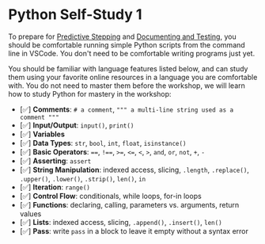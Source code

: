 # Python Self-Study 1

To prepare for [Predictive Stepping](../02_predictive_stepping/) and
[Documenting and Testing](../03_documenting_and_testing/), you should be
comfortable running simple Python scripts from the command line in VSCode. You
don't need to be comfortable writing programs just yet.

You should be familiar with language features listed below, and can study them
using your favorite online resources in a language you are comfortable with. You
do not need to master them before the workshop, we will learn how to study
Python for mastery in the workshop:

- [✅] **Comments**: `# a comment`,
      `""" a multi-line string used as a comment """`
- [✅] **Input/Output**: `input()`, `print()`
- [✅] **Variables**
- [✅] **Data Types**: `str`, `bool`, `int`, `float`, `isinstance()`
- [✅] **Basic Operators**: `==`, `!==`, `>=`, `<=`, `<`, `>`, `and`, `or`,
      `not`, `+`, `-`
- [✅] **Asserting**: `assert`
- [✅] **String Manipulation**: indexed access, slicing, `.length`, `.replace()`,
      `.upper()`, `.lower()`, `.strip()`, `len()`, `in`
- [✅] **Iteration**: `range()`
- [✅] **Control Flow**: conditionals, while loops, for-in loops
- [✅] **Functions**: declaring, calling, parameters vs. arguments, return values
- [✅] **Lists**: indexed access, slicing, `.append()`, `.insert()`, `len()`
- [✅] **Pass**: write `pass` in a block to leave it empty without a syntax error
